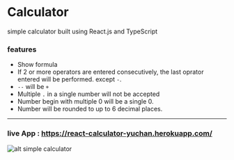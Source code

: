 # Calculator

simple calculator built using React.js and TypeScript

### features

- Show formula 
- If 2 or more operators are entered consecutively, the last oprator entered will be performed. except `-`.
- `--` will be `+`
- Multiple `.` in a single number will not be accepted
- Number begin with multiple 0 will be a single 0.
- Number will be rounded to up to 6 decimal places.

___

### live App : https://react-calculator-yuchan.herokuapp.com/ 

![alt simple calculator](https://i.imgur.com/M1X7bsBm.jpg)



